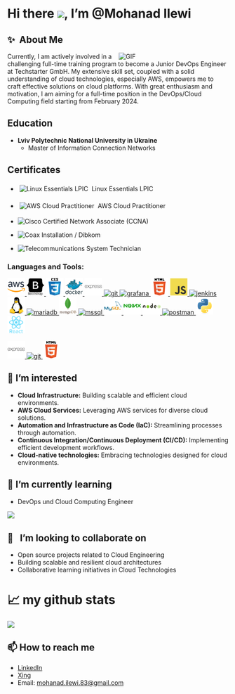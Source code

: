 # Hi there <a href="https://www.gautamkrishnar.com/"><img src="https://media.giphy.com/media/hvRJCLFzcasrR4ia7z/giphy.gif" width="5%"></a>, I’m @Mohanad Ilewi


## ✨&nbsp; About Me 
 <img align="right" alt="GIF" src="https://raw.githubusercontent.com/rahul-jha98/rahul-jha98/main/techstack.gif" length="200px" width="250px"/>
  <p>
    Currently, I am actively involved in a challenging full-time training program to become a Junior DevOps Engineer 
    at Techstarter GmbH. My extensive skill set, coupled with a solid understanding of cloud technologies, especially AWS, empowers me to craft effective solutions on cloud platforms.
    With great enthusiasm and motivation, I am aiming for a full-time position in the DevOps/Cloud Computing field starting from February 2024.
  </p> 

## Education
* **Lviv Polytechnic National University in Ukraine**
  * Master of Information Connection Networks

## Certificates
* <img title="Linux Essentials LPIC" alt="Linux Essentials LPIC" src="https://raw.githubusercontent.com/Thomas-George-T/Thomas-George-T/master/assets/linux-tux.svg" width="40" style="vertical-align:down; margin:4px"/> Linux Essentials LPIC
* <img title="AWS Cloud Practitioner" alt="AWS Cloud Practitioner" src="https://raw.githubusercontent.com/Thomas-George-T/Thomas-George-T/master/assets/aws.svg" width="60" height="40" style="vertical-align:down; margin:4px"/> AWS Cloud Practitioner
* ![Cisco Certified Network Associate (CCNA)](https://img.shields.io/badge/CCNA-Cisco%20Certified%20Network%20Associate-blue?style=for-the-badge&logo=cisco)

* ![Coax Installation / Dibkom](https://img.shields.io/badge/Coax%20Installation%20Dibkom-009688?style=for-the-badge)

* ![Telecommunications System Technician](https://img.shields.io/badge/Telecommunications%20System%20Technician-009688?style=for-the-badge)


<h3 align="left">Languages and Tools:</h3>
<p align="left"> <a href="https://aws.amazon.com" target="_blank" rel="noreferrer"> <img src="https://raw.githubusercontent.com/devicons/devicon/master/icons/amazonwebservices/amazonwebservices-original-wordmark.svg" alt="aws" width="40" height="40"/> </a> <a href="https://getbootstrap.com" target="_blank" rel="noreferrer"> <img src="https://raw.githubusercontent.com/devicons/devicon/master/icons/bootstrap/bootstrap-plain-wordmark.svg" alt="bootstrap" width="40" height="40"/> </a> <a href="https://www.w3schools.com/css/" target="_blank" rel="noreferrer"> <img src="https://raw.githubusercontent.com/devicons/devicon/master/icons/css3/css3-original-wordmark.svg" alt="css3" width="40" height="40"/> </a> <a href="https://www.docker.com/" target="_blank" rel="noreferrer"> <img src="https://raw.githubusercontent.com/devicons/devicon/master/icons/docker/docker-original-wordmark.svg" alt="docker" width="40" height="40"/> </a> <a href="https://expressjs.com" target="_blank" rel="noreferrer"> <img src="https://raw.githubusercontent.com/devicons/devicon/master/icons/express/express-original-wordmark.svg" alt="express" width="40" height="40"/> </a> <a href="https://git-scm.com/" target="_blank" rel="noreferrer"> <img src="https://www.vectorlogo.zone/logos/git-scm/git-scm-icon.svg" alt="git" width="40" height="40"/> </a> <a href="https://grafana.com" target="_blank" rel="noreferrer"> <img src="https://www.vectorlogo.zone/logos/grafana/grafana-icon.svg" alt="grafana" width="40" height="40"/> </a> <a href="https://www.w3.org/html/" target="_blank" rel="noreferrer"> <img src="https://raw.githubusercontent.com/devicons/devicon/master/icons/html5/html5-original-wordmark.svg" alt="html5" width="40" height="40"/> </a> <a href="https://developer.mozilla.org/en-US/docs/Web/JavaScript" target="_blank" rel="noreferrer"> <img src="https://raw.githubusercontent.com/devicons/devicon/master/icons/javascript/javascript-original.svg" alt="javascript" width="40" height="40"/> </a> <a href="https://www.jenkins.io" target="_blank" rel="noreferrer"> <img src="https://www.vectorlogo.zone/logos/jenkins/jenkins-icon.svg" alt="jenkins" width="40" height="40"/> </a> <a href="https://www.linux.org/" target="_blank" rel="noreferrer"> <img src="https://raw.githubusercontent.com/devicons/devicon/master/icons/linux/linux-original.svg" alt="linux" width="40" height="40"/> </a> <a href="https://mariadb.org/" target="_blank" rel="noreferrer"> <img src="https://www.vectorlogo.zone/logos/mariadb/mariadb-icon.svg" alt="mariadb" width="40" height="40"/> </a> <a href="https://www.mongodb.com/" target="_blank" rel="noreferrer"> <img src="https://raw.githubusercontent.com/devicons/devicon/master/icons/mongodb/mongodb-original-wordmark.svg" alt="mongodb" width="40" height="40"/> </a> <a href="https://www.microsoft.com/en-us/sql-server" target="_blank" rel="noreferrer"> <img src="https://www.svgrepo.com/show/303229/microsoft-sql-server-logo.svg" alt="mssql" width="40" height="40"/> </a> <a href="https://www.mysql.com/" target="_blank" rel="noreferrer"> <img src="https://raw.githubusercontent.com/devicons/devicon/master/icons/mysql/mysql-original-wordmark.svg" alt="mysql" width="40" height="40"/> </a> <a href="https://www.nginx.com" target="_blank" rel="noreferrer"> <img src="https://raw.githubusercontent.com/devicons/devicon/master/icons/nginx/nginx-original.svg" alt="nginx" width="40" height="40"/> </a> <a href="https://nodejs.org" target="_blank" rel="noreferrer"> <img src="https://raw.githubusercontent.com/devicons/devicon/master/icons/nodejs/nodejs-original-wordmark.svg" alt="nodejs" width="40" height="40"/> </a> <a href="https://postman.com" target="_blank" rel="noreferrer"> <img src="https://www.vectorlogo.zone/logos/getpostman/getpostman-icon.svg" alt="postman" width="40" height="40"/> </a> <a href="https://www.python.org" target="_blank" rel="noreferrer"> <img src="https://raw.githubusercontent.com/devicons/devicon/master/icons/python/python-original.svg" alt="python" width="40" height="40"/> </a> <a href="https://reactjs.org/" target="_blank" rel="noreferrer"> <img src="https://raw.githubusercontent.com/devicons/devicon/master/icons/react/react-original-wordmark.svg" alt="react" width="40" height="40"/> </a> </p>
<p align="left"> <a href="https://expressjs.com" target="_blank" rel="noreferrer"> <img src="https://raw.githubusercontent.com/devicons/devicon/master/icons/express/express-original-wordmark.svg" alt="express" width="40" height="40"/> </a> <a href="https://git-scm.com/" target="_blank" rel="noreferrer"> <img src="https://www.vectorlogo.zone/logos/git-scm/git-scm-icon.svg" alt="git" width="40" height="40"/> </a> <a href="https://www.w3.org/html/" target="_blank" rel="noreferrer"> <img src="https://raw.githubusercontent.com/devicons/devicon/master/icons/html5/html5-original-wordmark.svg" alt="html5" width="40" height="40"/> </a> </p>

## 👀 I’m interested

- **Cloud Infrastructure:** Building scalable and efficient cloud environments.
- **AWS Cloud Services:** Leveraging AWS services for diverse cloud solutions.
- **Automation and Infrastructure as Code (IaC):** Streamlining processes through automation.
- **Continuous Integration/Continuous Deployment (CI/CD):** Implementing efficient development workflows.
- **Cloud-native technologies:** Embracing technologies designed for cloud environments.


## 🌱 I’m currently learning
- DevOps und Cloud Computing Engineer

<a href="https://github.com/almohanadilewi/github-readme-stats">
  <img  align="25" src="https://github-readme-stats.vercel.app/api/top-langs/?username=almohanadilewi&layout=pie&langs_count=10&card_width=400" />
</a>

## 🤝 &nbsp; I’m looking to collaborate on
- Open source projects related to Cloud Engineering
- Building scalable and resilient cloud architectures
- Collaborative learning initiatives in Cloud Technologies

# 📈 my github stats
<a href="https://github.com/almohanadilewi/github-readme-stats">
  <img align="center" height=150 src="https://github-readme-stats.vercel.app/api?username=almohanadilewi&show_icons=true&theme=radical" />
</a>

## 📫 How to reach me
* [LinkedIn](https://www.linkedin.com/in/mohanad-ilewi)
* [Xing](https://www.xing.com/profile/AlMohanad_Ilewi)
* Email: mohanad.ilewi.83@gmail.com
